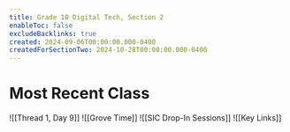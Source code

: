 ```yaml
---
title: Grade 10 Digital Tech, Section 2
enableToc: false
excludeBacklinks: true
created: 2024-09-06T00:00:00.000-0400
createdForSectionTwo: 2024-10-28T00:00:00.000-0400
---
```

# Most Recent Class
![[Thread 1, Day 9]]
![[Grove Time]]
![[SIC Drop-In Sessions]]
![[Key Links]]
